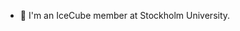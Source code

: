 - 👋 I'm an IceCube member at Stockholm University.

<!---
kghul/kghul is a ✨ special ✨ repository because its `README.md` (this file) appears on your GitHub profile.
You can click the Preview link to take a look at your changes.
--->

